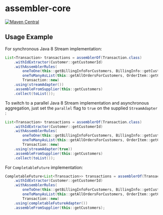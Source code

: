 # assembler-core

[![Maven Central](https://img.shields.io/maven-central/v/io.github.pellse/assembler-core.svg?label=Maven%20Central)](https://search.maven.org/search?q=g:%22io.github.pellse%22%20AND%20a:%22assembler-core%22)

## Usage Example

For synchronous Java 8 Stream implementation:
```java
List<Transaction> transactions = assemblerOf(Transaction.class)
    .withIdExtractor(Customer::getCustomerId)
    .withAssemblerRules(
        oneToOne(this::getBillingInfoForCustomers, BillingInfo::getCustomerId, BillingInfo::new), // Default BillingInfo for null values
        oneToManyAsList(this::getAllOrdersForCustomers, OrderItem::getCustomerId),
        Transaction::new)
    .using(streamAdapter())
    .assembleFromSupplier(this::getCustomers)
    .collect(toList());
```
To switch to a parallel Java 8 Stream implementation and asynchronous aggregation, just set the `parallel` flag to `true` on the supplied `StreamAdapter` :
```java
List<Transaction> transactions = assemblerOf(Transaction.class)
    .withIdExtractor(Customer::getCustomerId)
    .withAssemblerRules(
        oneToOne(this::getBillingInfoForCustomers, BillingInfo::getCustomerId, BillingInfo::new), // Default BillingInfo for null values
        oneToManyAsList(this::getAllOrdersForCustomers, OrderItem::getCustomerId),
        Transaction::new)
    .using(streamAdapter(true))
    .assembleFromSupplier(this::getCustomers)
    .collect(toList());
```
For `CompletableFuture` implementation:
```java
CompletableFuture<List<Transaction>> transactions = assemblerOf(Transaction.class)
    .withIdExtractor(Customer::getCustomerId)
    .withAssemblerRules(
        oneToOne(this::getBillingInfoForCustomers, BillingInfo::getCustomerId, BillingInfo::new),
        oneToManyAsList(this::getAllOrdersForCustomers, OrderItem::getCustomerId),
        Transaction::new)
    .using(completableFutureAdapter())
    .assembleFromSupplier(this::getCustomers);
```
